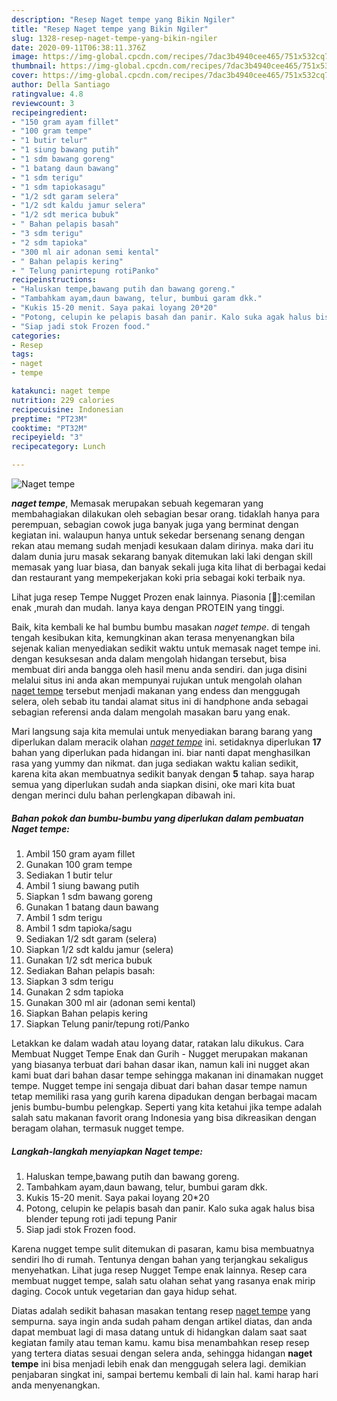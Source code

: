 ```yaml
---
description: "Resep Naget tempe yang Bikin Ngiler"
title: "Resep Naget tempe yang Bikin Ngiler"
slug: 1328-resep-naget-tempe-yang-bikin-ngiler
date: 2020-09-11T06:38:11.376Z
image: https://img-global.cpcdn.com/recipes/7dac3b4940cee465/751x532cq70/naget-tempe-foto-resep-utama.jpg
thumbnail: https://img-global.cpcdn.com/recipes/7dac3b4940cee465/751x532cq70/naget-tempe-foto-resep-utama.jpg
cover: https://img-global.cpcdn.com/recipes/7dac3b4940cee465/751x532cq70/naget-tempe-foto-resep-utama.jpg
author: Della Santiago
ratingvalue: 4.8
reviewcount: 3
recipeingredient:
- "150 gram ayam fillet"
- "100 gram tempe"
- "1 butir telur"
- "1 siung bawang putih"
- "1 sdm bawang goreng"
- "1 batang daun bawang"
- "1 sdm terigu"
- "1 sdm tapiokasagu"
- "1/2 sdt garam selera"
- "1/2 sdt kaldu jamur selera"
- "1/2 sdt merica bubuk"
- " Bahan pelapis basah"
- "3 sdm terigu"
- "2 sdm tapioka"
- "300 ml air adonan semi kental"
- " Bahan pelapis kering"
- " Telung panirtepung rotiPanko"
recipeinstructions:
- "Haluskan tempe,bawang putih dan bawang goreng."
- "Tambahkam ayam,daun bawang, telur, bumbui garam dkk."
- "Kukis 15-20 menit. Saya pakai loyang 20*20"
- "Potong, celupin ke pelapis basah dan panir. Kalo suka agak halus bisa blender tepung roti jadi tepung Panir"
- "Siap jadi stok Frozen food."
categories:
- Resep
tags:
- naget
- tempe

katakunci: naget tempe 
nutrition: 229 calories
recipecuisine: Indonesian
preptime: "PT23M"
cooktime: "PT32M"
recipeyield: "3"
recipecategory: Lunch

---
```



![Naget tempe](https://img-global.cpcdn.com/recipes/7dac3b4940cee465/751x532cq70/naget-tempe-foto-resep-utama.jpg)

<b><i>naget tempe</i></b>, Memasak merupakan sebuah kegemaran yang membahagiakan dilakukan oleh sebagian besar orang. tidaklah hanya para perempuan, sebagian cowok juga banyak juga yang berminat dengan kegiatan ini. walaupun hanya untuk sekedar bersenang senang dengan rekan atau memang sudah menjadi kesukaan dalam dirinya. maka dari itu dalam dunia juru masak sekarang banyak ditemukan laki laki dengan skill memasak yang luar biasa, dan banyak sekali juga kita lihat di berbagai kedai dan restaurant yang mempekerjakan koki pria sebagai koki terbaik nya.

Lihat juga resep Tempe Nugget Prozen enak lainnya. Piasonia [🏅]:cemilan enak ,murah dan mudah. Ianya kaya dengan PROTEIN yang tinggi.

Baik, kita kembali ke hal bumbu bumbu masakan <i>naget tempe</i>. di tengah tengah kesibukan kita, kemungkinan akan terasa menyenangkan bila sejenak kalian menyediakan sedikit waktu untuk memasak naget tempe ini. dengan kesuksesan anda dalam mengolah hidangan tersebut, bisa membuat diri anda bangga oleh hasil menu anda sendiri. dan juga disini melalui situs ini anda akan mempunyai rujukan untuk mengolah olahan <u>naget tempe</u> tersebut menjadi makanan yang endess dan menggugah selera, oleh sebab itu tandai alamat situs ini di handphone anda sebagai sebagian referensi anda dalam mengolah masakan baru yang enak.


Mari langsung saja kita memulai untuk menyediakan barang barang yang diperlukan dalam meracik olahan <u><i>naget tempe</i></u> ini. setidaknya diperlukan <b>17</b> bahan yang diperlukan pada hidangan ini. biar nanti dapat menghasilkan rasa yang yummy dan nikmat. dan juga sediakan waktu kalian sedikit, karena kita akan membuatnya sedikit banyak dengan <b>5</b> tahap. saya harap semua yang diperlukan sudah anda siapkan disini, oke mari kita buat dengan merinci dulu bahan perlengkapan dibawah ini.

<!--inarticleads1-->

##### Bahan pokok dan bumbu-bumbu yang diperlukan dalam pembuatan Naget tempe:

1. Ambil 150 gram ayam fillet
1. Gunakan 100 gram tempe
1. Sediakan 1 butir telur
1. Ambil 1 siung bawang putih
1. Siapkan 1 sdm bawang goreng
1. Gunakan 1 batang daun bawang
1. Ambil 1 sdm terigu
1. Ambil 1 sdm tapioka/sagu
1. Sediakan 1/2 sdt garam (selera)
1. Siapkan 1/2 sdt kaldu jamur (selera)
1. Gunakan 1/2 sdt merica bubuk
1. Sediakan  Bahan pelapis basah:
1. Siapkan 3 sdm terigu
1. Gunakan 2 sdm tapioka
1. Gunakan 300 ml air (adonan semi kental)
1. Siapkan  Bahan pelapis kering
1. Siapkan  Telung panir/tepung roti/Panko


Letakkan ke dalam wadah atau loyang datar, ratakan lalu dikukus. Cara Membuat Nugget Tempe Enak dan Gurih - Nugget merupakan makanan yang biasanya terbuat dari bahan dasar ikan, namun kali ini nugget akan kami buat dari bahan dasar tempe sehingga makanan ini dinamakan nugget tempe. Nugget tempe ini sengaja dibuat dari bahan dasar tempe namun tetap memiliki rasa yang gurih karena dipadukan dengan berbagai macam jenis bumbu-bumbu pelengkap. Seperti yang kita ketahui jika tempe adalah salah satu makanan favorit orang Indonesia yang bisa dikreasikan dengan beragam olahan, termasuk nugget tempe. 

<!--inarticleads2-->

##### Langkah-langkah menyiapkan Naget tempe:

1. Haluskan tempe,bawang putih dan bawang goreng.
1. Tambahkam ayam,daun bawang, telur, bumbui garam dkk.
1. Kukis 15-20 menit. Saya pakai loyang 20*20
1. Potong, celupin ke pelapis basah dan panir. Kalo suka agak halus bisa blender tepung roti jadi tepung Panir
1. Siap jadi stok Frozen food.


Karena nugget tempe sulit ditemukan di pasaran, kamu bisa membuatnya sendiri lho di rumah. Tentunya dengan bahan yang terjangkau sekaligus menyehatkan. Lihat juga resep Nugget Tempe enak lainnya. Resep cara membuat nugget tempe, salah satu olahan sehat yang rasanya enak mirip daging. Cocok untuk vegetarian dan gaya hidup sehat. 

Diatas adalah sedikit bahasan masakan tentang resep <u>naget tempe</u> yang sempurna. saya ingin anda sudah paham dengan artikel diatas, dan anda dapat membuat lagi di masa datang untuk di hidangkan dalam saat saat kegiatan family atau teman kamu. kamu bisa menambahkan resep resep yang tertera diatas sesuai dengan selera anda, sehingga hidangan <b>naget tempe</b> ini bisa menjadi lebih enak dan menggugah selera lagi. demikian penjabaran singkat ini, sampai bertemu kembali di lain hal. kami harap hari anda menyenangkan.
